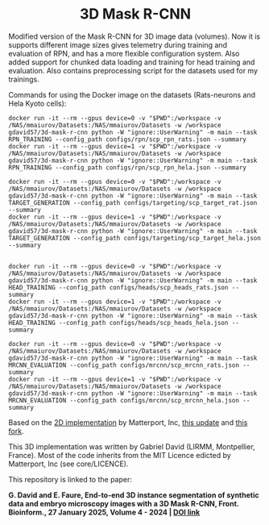 <h1 align="center"> 3D Mask R-CNN </h1>
Modified version of the Mask R-CNN for 3D image data (volumes). Now it is supports different image sizes gives telemetry during training and evaluation of RPN, and has a more flexible configuration system.
Also added support for chunked data loading and training for head training and evaluation.
Also contains preprocessing script for the datasets used for my trainings.

Commands for using the Docker image on the datasets (Rats-neurons and Hela Kyoto cells):
    
    docker run -it --rm --gpus device=0 -v "$PWD":/workspace -v /NAS/mmaiurov/Datasets:/NAS/mmaiurov/Datasets -w /workspace gdavid57/3d-mask-r-cnn python -W "ignore::UserWarning" -m main --task RPN_TRAINING --config_path configs/rpn/scp_rpn_rats.json --summary
    docker run -it --rm --gpus device=1 -v "$PWD":/workspace -v /NAS/mmaiurov/Datasets:/NAS/mmaiurov/Datasets -w /workspace gdavid57/3d-mask-r-cnn python -W "ignore::UserWarning" -m main --task RPN_TRAINING --config_path configs/rpn/scp_rpn_hela.json --summary

    docker run -it --rm --gpus device=0 -v "$PWD":/workspace -v /NAS/mmaiurov/Datasets:/NAS/mmaiurov/Datasets -w /workspace gdavid57/3d-mask-r-cnn python -W "ignore::UserWarning" -m main --task TARGET_GENERATION --config_path configs/targeting/scp_target_rat.json --summary
    docker run -it --rm --gpus device=1 -v "$PWD":/workspace -v /NAS/mmaiurov/Datasets:/NAS/mmaiurov/Datasets -w /workspace gdavid57/3d-mask-r-cnn python -W "ignore::UserWarning" -m main --task TARGET_GENERATION --config_path configs/targeting/scp_target_hela.json --summary


    docker run -it --rm --gpus device=0 -v "$PWD":/workspace -v /NAS/mmaiurov/Datasets:/NAS/mmaiurov/Datasets -w /workspace gdavid57/3d-mask-r-cnn python -W "ignore::UserWarning" -m main --task HEAD_TRAINING --config_path configs/heads/scp_heads_rats.json --summary
    docker run -it --rm --gpus device=1 -v "$PWD":/workspace -v /NAS/mmaiurov/Datasets:/NAS/mmaiurov/Datasets -w /workspace gdavid57/3d-mask-r-cnn python -W "ignore::UserWarning" -m main --task HEAD_TRAINING --config_path configs/heads/scp_heads_hela.json --summary

    docker run -it --rm --gpus device=0 -v "$PWD":/workspace -v /NAS/mmaiurov/Datasets:/NAS/mmaiurov/Datasets -w /workspace gdavid57/3d-mask-r-cnn python -W "ignore::UserWarning" -m main --task MRCNN_EVALUATION --config_path configs/mrcnn/scp_mrcnn_rats.json --summary
    docker run -it --rm --gpus device=1 -v "$PWD":/workspace -v /NAS/mmaiurov/Datasets:/NAS/mmaiurov/Datasets -w /workspace gdavid57/3d-mask-r-cnn python -W "ignore::UserWarning" -m main --task MRCNN_EVALUATION --config_path configs/mrcnn/scp_mrcnn_hela.json --summary


Based on the [2D implementation](https://github.com/matterport/Mask_RCNN) by Matterport, Inc, [this update](https://github.com/ahmedfgad/Mask-RCNN-TF2) and [this fork](https://github.com/matterport/Mask_RCNN/pull/1611/files).

This 3D implementation was written by Gabriel David (LIRMM, Montpellier, France). Most of the code inherits from the MIT Licence edicted by Matterport, Inc (see core/LICENCE).

This repository is linked to the paper:

**G. David and E. Faure, End-to-end 3D instance segmentation of synthetic data and embryo microscopy images with a 3D Mask R-CNN, Front. Bioinform., 27 January 2025, Volume 4 - 2024 | [DOI link](https://doi.org/10.3389/fbinf.2024.1497539)**

